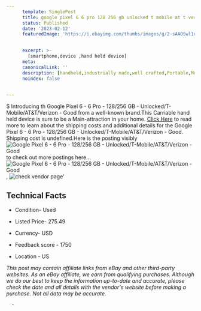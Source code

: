 ```yaml
---
      template: SinglePost
      title: google pixel 6 6 pro 128 256 gb unlocked t mobile at t verizon good
      status: Published
      date: '2023-02-12'
      featuredImage: 'https://i.ebayimg.com/thumbs/images/g/2-sAAOSwl1diRJt1/s-l225.jpg'
       

      excerpt: >-
        [smartphone,device ,hand held device]
      meta:
      canonicalLink: ''
      description: [handheld,industrially made,well crafted,Portable,Mobile,Compact,Convenient,Lightweight,Maneuverable,Man-portable,Miniature,Carriable,Hand-held,Light,Holdable,Transportable,Mobile device,Pocket-sized,On-the-go,Wireless,Cordless,Compact size,Convenient size, smartphone,device ,hand held device]
      noindex: false
      

---
```

$
      Introducing th Google Pixel 6 - 6 Pro - 128/256 GB - Unlocked/T-Mobile/AT&T/Verizon - Good from a well-known brand.This Carriable hand held device is sure to be a Main-attraction in your home. [Click Here](https://www.ebay.com/itm/175223689120?hash=item28cc254fa0%3Ag%3A2-sAAOSwl1diRJt1&mkevt=1&mkcid=1&mkrid=711-53200-19255-0&campid=%253CePNCampaignId%253E&customid=%253CreferenceId%253E&toolid=10049) to read more to learn about the shipping costs and additional details for the Google Pixel 6 - 6 Pro - 128/256 GB - Unlocked/T-Mobile/AT&T/Verizon - Good. Shipping cost is undefined.Here is the posting visibly ![Google Pixel 6 - 6 Pro - 128/256 GB - Unlocked/T-Mobile/AT&T/Verizon - Good](https://i.ebayimg.com/thumbs/images/g/2-sAAOSwl1diRJt1/s-l225.jpg) to check out more postings here... ![Google Pixel 6 - 6 Pro - 128/256 GB - Unlocked/T-Mobile/AT&T/Verizon - Good](https://i.ebayimg.com/images/g/2-sAAOSwl1diRJt1/s-l1600.jpg), ![check vendor page](https://origin-galleryplus.ebayimg.com/ws/web/175223689120_2_0_1/225x225.jpg)'

      

 ## Technical Facts 



     
      

 - Condition- Used 


      

 - Listed Price- 275.49 


      

 - Currency- USD 


      

 - Feedback score - 1750 


      

 - Location - US 


      
      

 *_This post may contain affiliate links from eBay and other third-party websites. As an eBay affiliate, we earn from qualifying purchases. Although we do our best to keep the information up-to-date and accurate, please check the date and all details with the vendor's website before making a purchase. Not all data may be accurate._*




      -
